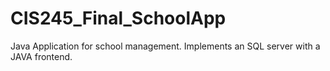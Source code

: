 # CIS245_Final_SchoolApp
Java Application for school management. Implements an SQL server with a JAVA frontend.

